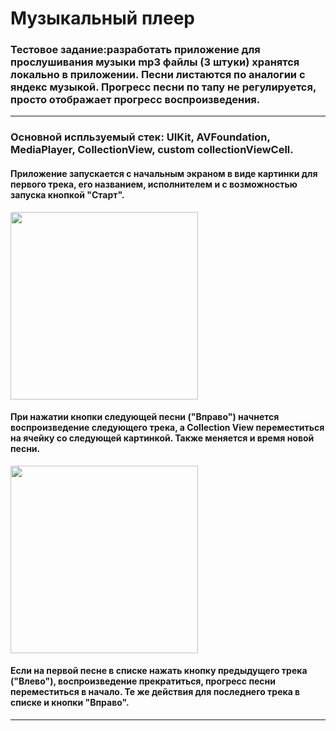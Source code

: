 # Музыкальный плеер
### Тестовое задание:разработать приложение для прослушивания музыки mp3 файлы (3 штуки) хранятся локально в приложении. Песни листаются по аналогии с яндекс музыкой. Прогресс песни по тапу не регулируется, просто отображает прогресс воспроизведения.

___

### Основной испльзуемый стек: UIKit, AVFoundation, MediaPlayer, CollectionView, custom collectionViewCell. 

#### Приложение запускается с начальным экраном в виде картинки для первого трека, его названием, исполнителем и с возможностью запуска кнопкой "Старт".
<img src="https://github.com/Umbr0o/Tech-task/blob/main/TechTask/Screens/Simulator%20Screen%20Shot%20-%20iPhone%2013%20Pro%20-%202022-09-08%20at%2018.03.46.png" width="300">

#### При нажатии кнопки следующей песни ("Вправо") начнется воспроизведение следующего трека, а Collection View переместиться на ячейку со следующей картинкой. Также меняется и время новой песни. 
<img src="https://github.com/Umbr0o/Tech-task/blob/main/TechTask/Screens/Simulator%20Screen%20Shot%20-%20iPhone%2013%20Pro%20-%202022-09-08%20at%2018.04.53.png" width="300">

#### Если на первой песне в списке нажать кнопку предыдущего трека ("Влево"), воспроизведение прекратиться, прогресс песни переместиться в начало. Те же действия для последнего трека в списке и кнопки "Вправо". 
___
